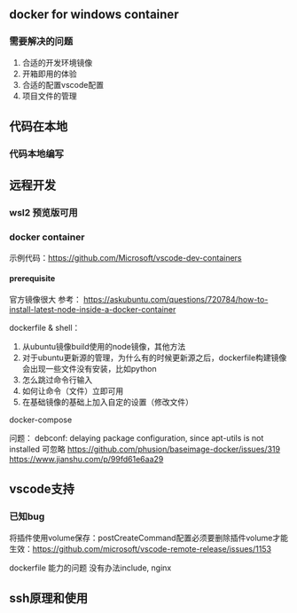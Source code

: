 ## docker for windows container
### 需要解决的问题
1. 合适的开发环境镜像
2. 开箱即用的体验
3. 合适的配置vscode配置
4. 项目文件的管理

## 代码在本地
### 代码本地编写

## 远程开发
### wsl2 预览版可用

### docker container
示例代码：https://github.com/Microsoft/vscode-dev-containers
#### prerequisite
官方镜像很大
参考：
https://askubuntu.com/questions/720784/how-to-install-latest-node-inside-a-docker-container

dockerfile & shell：
1. 从ubuntu镜像build使用的node镜像，其他方法
2. 对于ubuntu更新源的管理，为什么有的时候更新源之后，dockerfile构建镜像会出现一些文件没有安装，比如python
3. 怎么跳过命令行输入
4. 如何让命令（文件）立即可用
5. 在基础镜像的基础上加入自定的设置（修改文件）

docker-compose

问题：
debconf: delaying package configuration, since apt-utils is not installed 可忽略 https://github.com/phusion/baseimage-docker/issues/319  https://www.jianshu.com/p/99fd61e6aa29




## vscode支持
### 已知bug
将插件使用volume保存：postCreateCommand配置必须要删除插件volume才能生效：https://github.com/microsoft/vscode-remote-release/issues/1153

dockerfile 能力的问题
没有办法include, nginx

## ssh原理和使用

